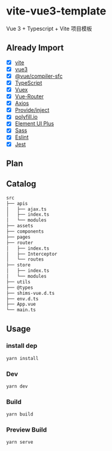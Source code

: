 # vite-vue3-template
Vue 3 + Typescript + Vite 项目模板

## Already Import
* [x] [vite](https://github.com/vitejs/vite)
* [x] [vue3](https://v3.vuejs.org/)
* [x] [@vue/compiler-sfc](https://github.com/vuejs/rfcs/pull/227)
* [x] [TypeScript](https://github.com/microsoft/TypeScript/#readme)
* [x] [Vuex](https://github.com/vuejs/vuex#readme)
* [x] [Vue-Router](https://next.router.vuejs.org/)
* [x] [Axios](https://github.com/axios/axios)
* [x] [Provide/inject](https://v3.vuejs.org/guide/component-provide-inject.html#provide-inject)
* [x] [polyfill.io](https://github.com/Financial-Times/polyfill-service)
* [x] [Element UI Plus](https://github.com/element-plus/element-plus)
* [x] [Sass](https://github.com/sass/sass)
* [x] [Eslint](https://eslint.org/)
* [x] [Jest](https://jestjs.io/)

## Plan
## Catalog
```sh
src
├── apis
│   ├── ajax.ts
│   ├── index.ts
│   └── modules 
├── assets
├── components 
├── pages
├── router
│   ├── index.ts
│   ├── Interceptor
│   └── routes
├── store
│   ├── index.ts
│   └── modules
├── utils
├── @types
├── shims-vue.d.ts
├── env.d.ts
├── App.vue
└── main.ts
```
## Usage
### install dep
```sh
yarn install
```

### Dev
```sh
yarn dev
```

### Build
```sh
yarn build
```

### Preview Build
```sh
yarn serve
```